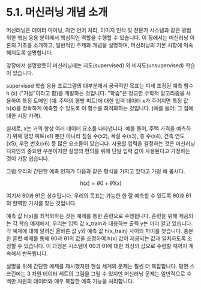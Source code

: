 # 5.1.    머신러닝 개념 소개

머신러닝은 데이터 마이닝, 자연 언어 처리, 이미지 인식 및 전문가 시스템과 같은 광범위한 핵심 응용 분야에서 핵심적인 역할을 수행할 수 있습니다. 이 장에서는 머신러닝 이론의 기초를 소개하고, 일반적인 주제와 개념을 설명하며, 머신러닝의 기본 사항에 익숙해지도록 설명합니다.

앞장에서 설명했듯이 머신러닝에는 지도\(supervised\) 와 비지도\(unsupervised\) 학습이 있습니다.

supervised 학습 응용 프로그램의 대부분에서 궁극적인 목표는 미세 조정된 예측 함수 h \(x\) \("가설"이라고 함\)를 개발하는 것입니다. "학습"은 정교한 수학적 알고리즘을 사용하여 특정 도메인 \(예: 주택의 평방 피트\)에 대한 입력 데이터 x가 주어지면 특정 값 h\(x\)를 정확하게 예측할 수 있도록 이 함수를 최적화하는 것입니다. \(예를 들어: 그 집에 대한 시장 가격\).

실제로, x는 거의 항상 여러 데이터 요소를 나타냅니다. 예를 들어, 주택 가격을 예측하기 위해 평방 피트\(x1\) 뿐만 아니라 침실 수\(x2\), 욕실 수\(x3\), 층 수\(x4\), 건축 연도\(x5\), 우편 번호\(x6\) 등 많은 요소들이 있습니다. 사용할 입력을 결정하는 것은 머신러닝 디자인의 중요한 부분이지만 설명의 편의를 위해 단일 입력 값이 사용된다고 가정하는 것이 가장 쉽습니다.

그럼 우리의 간단한 예측 인자가 다음과 같은 형식을 가지고 있다고 가정 해 봅시다.

$$
h(x) = θ0 + θ1(x)
$$

여기서 θ0과 θ1은 상수입니다. 우리의 목표는 가능한 한 잘 예측할 수 있도록 θ0과 θ1의 완벽한 가치를 찾는 것입니다.

예측 값 h\(x\)를 최적화하는 것은 예제를 통한 훈련으로 수행됩니다. 훈련을 위해 제공되는 각 학습 예제에서, 우리는 입력 값 x\_train과 대응하는 출력 y는 미리 알고 있습니다. 각 예제에 대해 알려진 올바른 값 y와 예측 값 h\(x\_train\) 사이의 차이를 찾습니다. 충분한 훈련 예제를 통해 θ0과 θ1의 값을 조정하여 h\(x\) 값이 제공되는 값과 일치하도록 조정할 수 있습니다. 이 과정은 시스템이 θ0과 θ1에 대한 최상의 값으로 수렴할 때까지 계속해서 반복됩니다.

설명을 위해 간단한 예제를 제시했지만 현실 세계의 문제는 훨씬 더 복잡합니다. 평면 스크린에는 3 차원 데이터 세트의 그림을 그릴 수 있지만 머신러닝 문제는 일반적으로 수백만 차원의 데이터와 매우 복잡한 예측 기능을 처리합니다.

